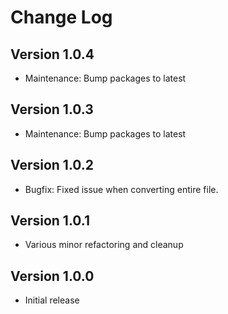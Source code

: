 # Change Log

## Version 1.0.4

- Maintenance: Bump packages to latest

## Version 1.0.3

- Maintenance: Bump packages to latest

## Version 1.0.2

- Bugfix: Fixed issue when converting entire file.

## Version 1.0.1

- Various minor refactoring and cleanup

## Version 1.0.0

- Initial release
